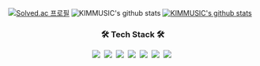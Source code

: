 [![Solved.ac
프로필](http://mazassumnida.wtf/api/generate_badge?boj=hwa3060)](https://solved.ac/hwa3060)
![KIMMUSIC's github stats](https://github-readme-stats.vercel.app/api?username=KIMMUSIC&show_icons=true)
[![KIMMUSIC's github stats](https://github-readme-stats.vercel.app/api/top-langs/?username=KIMMUSIC&show_icons=true&hide_border=true&title_color=004386&icon_color=004386&layout=compact)](https://github.com/KIMMUSIC)
<h3 align="center">🛠 Tech Stack 🛠</h3>

<p align="center">
  <img src="https://img.shields.io/badge/Python-3766AB?style=flat-square&logo=Python&logoColor=white"/></a>&nbsp 
  <img src="https://img.shields.io/badge/Java-007396?style=flat-square&logo=Java&logoColor=white"/></a>&nbsp 
  <img src="https://img.shields.io/badge/C++-00599C?style=flat-square&logo=C%2B%2B&logoColor=white"/></a>&nbsp 
  <img src="https://img.shields.io/badge/C-A8B9CC?style=flat-square&logo=C&logoColor=white"/></a>&nbsp 
  <img src="https://img.shields.io/badge/Javascript-ffb13b?style=flat-square&logo=javascript&logoColor=white"/></a>&nbsp 
  <img src="https://img.shields.io/badge/css-1572B6?style=flat-square&logo=css3&logoColor=white"/></a>&nbsp 
  <img src="https://img.shields.io/badge/Mysql-E6B91E?style=flat-square&logo=MySql&logoColor=white"/></a>&nbsp 
</p>

